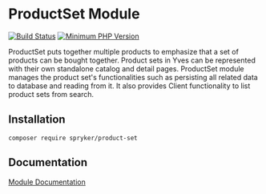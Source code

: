 # ProductSet Module
[![Build Status](https://travis-ci.org/spryker/product-set.svg)](https://travis-ci.org/spryker/product-set)
[![Minimum PHP Version](https://img.shields.io/badge/php-%3E%3D%207.3-8892BF.svg)](https://php.net/)

ProductSet puts together multiple products to emphasize that a set of products can be bought together. Product sets in Yves can be represented with their own standalone catalog and detail pages. ProductSet module manages the product set's functionalities such as persisting all related data to database and reading from it. It also provides Client functionality to list product sets from search.

## Installation

```
composer require spryker/product-set
```

## Documentation

[Module Documentation](https://academy.spryker.com/developing_with_spryker/module_guide/products/product_set.html)
